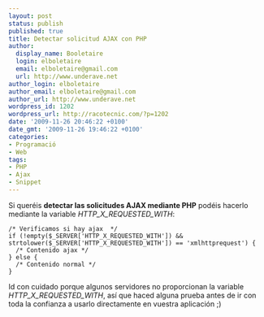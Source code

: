 ```yaml
---
layout: post
status: publish
published: true
title: Detectar solicitud AJAX con PHP
author:
  display_name: Booletaire
  login: elboletaire
  email: elboletaire@gmail.com
  url: http://www.underave.net
author_login: elboletaire
author_email: elboletaire@gmail.com
author_url: http://www.underave.net
wordpress_id: 1202
wordpress_url: http://racotecnic.com/?p=1202
date: '2009-11-26 20:46:22 +0100'
date_gmt: '2009-11-26 19:46:22 +0100'
categories:
- Programació
- Web
tags:
- PHP
- Ajax
- Snippet
---
```


Si queréis **detectar las solicitudes AJAX mediante PHP** podéis hacerlo mediante la variable <em>HTTP_X_REQUESTED_WITH</em>:

~~~php?start_inline=1
/* Verificamos si hay ajax  */
if (!empty($_SERVER['HTTP_X_REQUESTED_WITH']) && strtolower($_SERVER['HTTP_X_REQUESTED_WITH']) == 'xmlhttprequest') {
  /* Contenido ajax */
} else {
  /* Contenido normal */
}
~~~

Id con cuidado porque algunos servidores no proporcionan la variable <em>HTTP_X_REQUESTED_WITH</em>, así que haced alguna prueba antes de ir con toda la confianza a usarlo directamente en vuestra aplicación ;)
